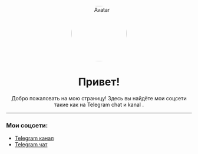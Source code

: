 <p align="center">
  <img src="https://imgur.com/a/zR97KCw" alt="Avatar" width="150" style="border-radius: 50%;">
</p>

<h1 align="center">Привет!</h1>

<p align="center">
  Добро пожаловать на мою страницу! Здесь вы найдёте мои соцсети такие как на Telegram chat и kanal .
</p>

---

### Мои соцсети:

- [Telegram канал](https://t.me/Smartphone_Harmony)
- [Telegram чат](https://t.me/android_sylovia)
